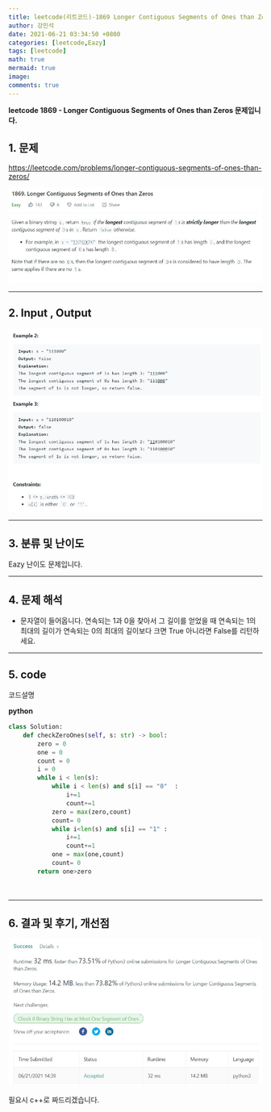 ```yaml
---
title: leetcode(리트코드)-1869 Longer Contiguous Segments of Ones than Zeros(python)
author: 강민석
date: 2021-06-21 03:34:50 +0800
categories: [leetcode,Eazy]
tags: [leetcode]
math: true
mermaid: true
image: 
comments: true
---
```


**leetcode 1869 - Longer Contiguous Segments of Ones than Zeros 문제입니다.**

## 1. 문제
<https://leetcode.com/problems/longer-contiguous-segments-of-ones-than-zeros/> 

![](/assets/img/sample/leetcode/1869/Problem.JPG)

-----  

## 2. Input , Output

![](/assets/img/sample/leetcode/1869/input.JPG)  


-----  

## 3. 분류 및 난이도

Eazy 난이도 문제입니다.  


-----  

## 4. 문제 해석

- 문자열이 들어옵니다. 연속되는 1과 0을 찾아서 그 길이를 얻었을 때 연속되는 1의 최대의 길이가 연속되는 0의 최대의 길이보다 크면 True 아니라면 False를 리턴하세요.





-----  

## 5. code  

코드설명

**python**

```python
class Solution:
    def checkZeroOnes(self, s: str) -> bool:
        zero = 0
        one = 0
        count = 0 
        i = 0
        while i < len(s):
            while i < len(s) and s[i] == "0"  : 
                i+=1
                count+=1
            zero = max(zero,count)
            count= 0
            while i<len(s) and s[i] == "1" :
                i+=1
                count+=1
            one = max(one,count)
            count= 0 
        return one>zero      
    
    
```

-----

## 6. 결과 및 후기, 개선점



![](/assets/img/sample/leetcode/1869/result.JPG)  

필요시 c++로 짜드리겠습니다.



